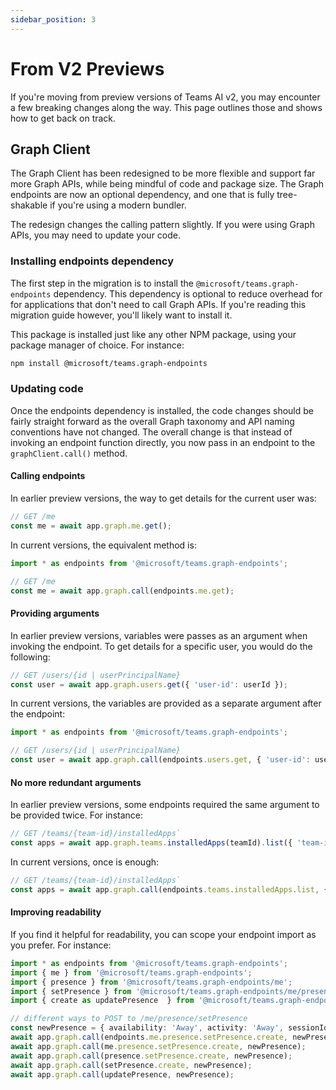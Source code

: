 ```yaml
---
sidebar_position: 3
---
```


# From V2 Previews

If you're moving from preview versions of Teams AI v2, you may encounter a few breaking changes along the way. This page outlines those and shows how to get back on track.

## Graph Client

The Graph Client has been redesigned to be more flexible and support far more Graph APIs, while being mindful of code and package size. The Graph endpoints are now an optional dependency, and one that is fully tree-shakable if you're using a modern bundler. 

The redesign changes the calling pattern slightly. If you were using Graph APIs, you may need to update your code.

### Installing endpoints dependency
The first step in the migration is to install the `@microsoft/teams.graph-endpoints` dependency. This dependency is optional to reduce overhead for for applications that don't need to call Graph APIs. If you're reading this migration guide however, you'll likely want to install it.

This package is installed just like any other NPM package, using your package manager of choice. For instance:

```sh
npm install @microsoft/teams.graph-endpoints
```

### Updating code
Once the endpoints dependency is installed, the code changes should be fairly straight forward as the overall Graph taxonomy and API naming conventions have not changed. The overall change is that instead of invoking an endpoint function directly, you now pass in an endpoint to the `graphClient.call()` method.

#### Calling endpoints
In earlier preview versions, the way to get details for the current user was:

```typescript
// GET /me
const me = await app.graph.me.get();
```

In current versions, the equivalent method is:
```typescript
import * as endpoints from '@microsoft/teams.graph-endpoints';

// GET /me
const me = await app.graph.call(endpoints.me.get);
```

#### Providing arguments
In earlier preview versions, variables were passes as an argument when invoking the endpoint. To get details for a specific user, you would do the following:

```typescript
// GET /users/{id | userPrincipalName}
const user = await app.graph.users.get({ 'user-id': userId });
```

In current versions, the variables are provided as a separate argument after the endpoint:
```typescript
import * as endpoints from '@microsoft/teams.graph-endpoints';

// GET /users/{id | userPrincipalName}
const user = await app.graph.call(endpoints.users.get, { 'user-id': userId });
```

#### No more redundant arguments
In earlier preview versions, some endpoints required the same argument to be provided twice. For instance:

```typescript
// GET /teams/{team-id}/installedApps`
const apps = await app.graph.teams.installedApps(teamId).list({ 'team-id': teamId });
```

In current versions, once is enough:

```typescript
// GET /teams/{team-id}/installedApps`
const apps = await app.graph.call(endpoints.teams.installedApps.list, { "team-id": teamId });
```

#### Improving readability
If you find it helpful for readability, you can scope your endpoint import as you prefer. For instance:

```typescript
import * as endpoints from '@microsoft/teams.graph-endpoints';
import { me } from '@microsoft/teams.graph-endpoints';
import { presence } from '@microsoft/teams.graph-endpoints/me';
import { setPresence } from '@microsoft/teams.graph-endpoints/me/presence';
import { create as updatePresence  } from '@microsoft/teams.graph-endpoints/me/presence/setPresence';

// different ways to POST to /me/presence/setPresence
const newPresence = { availability: 'Away', activity: 'Away', sessionId: clientId };
await app.graph.call(endpoints.me.presence.setPresence.create, newPresence);
await app.graph.call(me.presence.setPresence.create, newPresence);
await app.graph.call(presence.setPresence.create, newPresence);
await app.graph.call(setPresence.create, newPresence);
await app.graph.call(updatePresence, newPresence);
```

